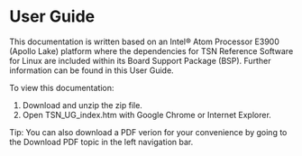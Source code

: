 # User Guide
This documentation is written based on an Intel® Atom Processor E3900 (Apollo
Lake) platform where the dependencies for TSN Reference Software for Linux are
included within its Board Support Package (BSP). Further information can be
found in this User Guide.

To view this documentation:
1. Download and unzip the zip file.
2. Open TSN_UG_index.htm with Google Chrome or Internet Explorer.

Tip: You can also download a PDF verion for your convenience by going to the
     Download PDF topic in the left navigation bar.

